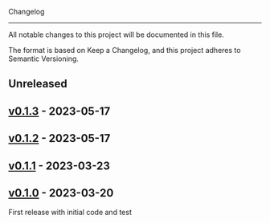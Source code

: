 Changelog
*********

All notable changes to this project will be documented in this file.

The format is based on Keep a Changelog, and this project adheres to
Semantic Versioning.


## Unreleased

## [v0.1.3](https://github.com/str20tbl/techiaith-tts/releases/tag/v0.1.3) - 2023-05-17

## [v0.1.2](https://github.com/str20tbl/techiaith-tts/releases/tag/v0.1.2) - 2023-05-17

## [v0.1.1](https://github.com/str20tbl/techiaith-tts/releases/tag/v0.1.1) - 2023-03-23

## [v0.1.0](https://github.com/str20tbl/techiaith-tts/releases/tag/v0.1.0) - 2023-03-20

First release with initial code and test